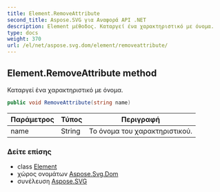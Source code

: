 ```yaml
---
title: Element.RemoveAttribute
second_title: Aspose.SVG για Αναφορά API .NET
description: Element μέθοδος. Καταργεί ένα χαρακτηριστικό με όνομα.
type: docs
weight: 370
url: /el/net/aspose.svg.dom/element/removeattribute/
---
```

## Element.RemoveAttribute method

Καταργεί ένα χαρακτηριστικό με όνομα.

```csharp
public void RemoveAttribute(string name)
```

| Παράμετρος | Τύπος | Περιγραφή |
| --- | --- | --- |
| name | String | Το όνομα του χαρακτηριστικού. |

### Δείτε επίσης

* class [Element](../)
* χώρος ονομάτων [Aspose.Svg.Dom](../../element/)
* συνέλευση [Aspose.SVG](../../../)



